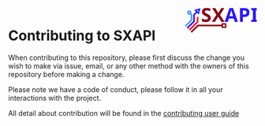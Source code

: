 <img align="right" height="50" src="https://raw.githubusercontent.com/startxfr/sxapi-core/v0.2.23-npm/docs/assets/logo.svg?sanitize=true">

# Contributing to SXAPI

When contributing to this repository, please first discuss the change you wish to make via issue,
email, or any other method with the owners of this repository before making a change. 

Please note we have a code of conduct, please follow it in all your interactions with the project.

All detail about contribution will be found in the [contributing user guide](docs/guides/5.Contribute.md)